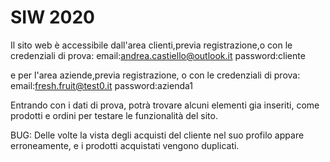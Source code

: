 # SIW 2020
Il sito web è accessibile dall'area clienti,previa registrazione,o con le credenziali di prova: email:andrea.castiello@outlook.it password:cliente

e per l'area aziende,previa registrazione, o con le credenziali di prova: email:fresh.fruit@test0.it password:azienda1

Entrando con i dati di prova, potrà trovare alcuni elementi gia inseriti, come prodotti e ordini per testare le funzionalità del sito.

BUG: Delle volte la vista degli acquisti del cliente nel suo profilo appare erroneamente, e i prodotti acquistati vengono duplicati.
